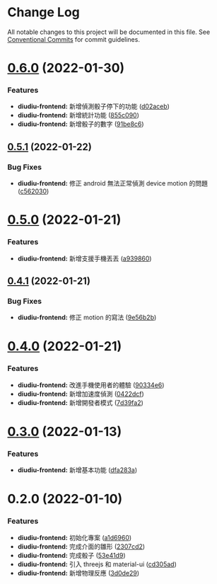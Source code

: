 # Change Log

All notable changes to this project will be documented in this file.
See [Conventional Commits](https://conventionalcommits.org) for commit guidelines.

# [0.6.0](https://github.com/marco79423/mysite-frontend/compare/diudiu-frontend@0.5.1...diudiu-frontend@0.6.0) (2022-01-30)


### Features

* **diudiu-frontend:** 新增偵測骰子停下的功能 ([d02aceb](https://github.com/marco79423/mysite-frontend/commit/d02acebee1ebf6ec924c64fbc17bb1b110275f9c))
* **diudiu-frontend:** 新增統計功能 ([855c090](https://github.com/marco79423/mysite-frontend/commit/855c0902f764dfc1ad8e7526c86e1352cc1d10a8))
* **diudiu-frontend:** 新增骰子的數字 ([91be8c6](https://github.com/marco79423/mysite-frontend/commit/91be8c683b87137846acc69bac11dd997092945e))






## [0.5.1](https://github.com/marco79423/mysite-frontend/compare/diudiu-frontend@0.5.0...diudiu-frontend@0.5.1) (2022-01-22)


### Bug Fixes

* **diudiu-frontend:** 修正 android 無法正常偵測 device motion 的問題 ([c562030](https://github.com/marco79423/mysite-frontend/commit/c5620307c3392aa26f4a2e3c58799ace1c019819))






# [0.5.0](https://github.com/marco79423/mysite-frontend/compare/diudiu-frontend@0.4.1...diudiu-frontend@0.5.0) (2022-01-21)


### Features

* **diudiu-frontend:** 新增支援手機丟丟 ([a939860](https://github.com/marco79423/mysite-frontend/commit/a93986045000e74fb987ae89b1cad07916b57304))





## [0.4.1](https://github.com/marco79423/mysite-frontend/compare/diudiu-frontend@0.4.0...diudiu-frontend@0.4.1) (2022-01-21)


### Bug Fixes

* **diudiu-frontend:** 修正 motion 的寫法 ([9e56b2b](https://github.com/marco79423/mysite-frontend/commit/9e56b2b6a4e875890147a1e889db4daf81d8c381))





# [0.4.0](https://github.com/marco79423/mysite-frontend/compare/diudiu-frontend@0.3.0...diudiu-frontend@0.4.0) (2022-01-21)


### Features

* **diudiu-frontend:** 改進手機使用者的體驗 ([90334e6](https://github.com/marco79423/mysite-frontend/commit/90334e6fe33f09ca0284172e60489f15fa411692))
* **diudiu-frontend:** 新增加速度偵測 ([0422dcf](https://github.com/marco79423/mysite-frontend/commit/0422dcfc7f61dbd405c05fb6a859d537a84afb1e))
* **diudiu-frontend:** 新增開發者模式 ([7d39fa2](https://github.com/marco79423/mysite-frontend/commit/7d39fa2854aabdda725f4e58c1e3f9e62f813550))





# [0.3.0](https://github.com/marco79423/mysite-frontend/compare/diudiu-frontend@0.2.0...diudiu-frontend@0.3.0) (2022-01-13)


### Features

* **diudiu-frontend:** 新增基本功能 ([dfa283a](https://github.com/marco79423/mysite-frontend/commit/dfa283a06e2695cd9b3bb430f81b67a56bcf1a7d))





# 0.2.0 (2022-01-10)


### Features

* **diudiu-frontend:** 初始化專案 ([a1d6960](https://github.com/marco79423/mysite-frontend/commit/a1d69606b2195bf88a31daccd4cc4ca1114e8de8))
* **diudiu-frontend:** 完成介面的雛形 ([2307cd2](https://github.com/marco79423/mysite-frontend/commit/2307cd28023b51f7b9ec9e20ebf4af0223b01335))
* **diudiu-frontend:** 完成骰子 ([53e41d9](https://github.com/marco79423/mysite-frontend/commit/53e41d90f1a9164f4000bf00a73aaf8ac3999276))
* **diudiu-frontend:** 引入 threejs 和 material-ui ([cd305ad](https://github.com/marco79423/mysite-frontend/commit/cd305ad3f6bcbc54728b8bdf267999c4d52b4a94))
* **diudiu-frontend:** 新增物理反應 ([3d0de29](https://github.com/marco79423/mysite-frontend/commit/3d0de2951d2bbc4c168624f941bde0bbaa7a1025))

